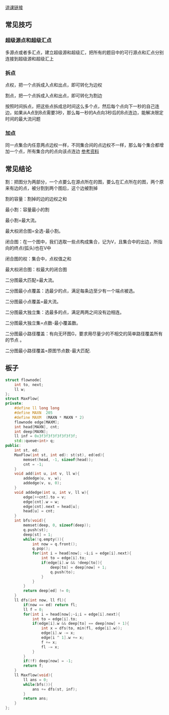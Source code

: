 [讲课链接](https://www.bilibili.com/video/BV1i8411K7PZ/?spm_id_from=333.999.0.0)

## 常见技巧
### 超级源点和超级汇点
多源点或者多汇点，建立超级源和超级汇，把所有的题目中的可行源点和汇点分别连接到超级源和超级汇上
### 拆点
点权，把一个点拆成入点和出点，即可转化为边权

割点，把一个点拆成入点和出点，即可转化为割边

按照时间拆点，把这些点拆成总时间这么多个点，然后每个点向下一秒的自己连边，如果从A点到B点需要3秒，那么每一秒的A点向3秒后的B点连边，能解决限定时间的最大流问题
### 加点
同一点集合内任意两点边权一样，不同集合间的点边权不一样，那么每个集合都增加一个点，所有集合内的点向该点连边
[参考资料](https://www.cnblogs.com/victorique/p/8560656.html#autoid-1-9-14)
## 常见结论
割：把图分为两部分，一个点要么在源点所在的图，要么在汇点所在的图，两个原来有边的点，被分割到两个图后，这个边被割掉

割的容量：割掉的边的边权之和

最小割：容量最小的割

最小割=最大流。

最大权闭合图=全选-最小割。

闭合图：在一个图中，我们选取一些点构成集合，记为V，且集合中的出边，所指向的终点(弧头)也在V中

闭合图的权：集合中，点权值之和

最大权闭合图：权最大的闭合图

二分图最大匹配=最大流。

二分图最小点覆盖：选最少的点，满足每条边至少有一个端点被选。

二分图最小点覆盖=最大流。

二分图最大独立集：选最多的点，满足两两之间没有边相连。

二分图最大独立集=点数-最小覆盖数。

二分图最小路径覆盖：有向无环图G，要求用尽量少的不相交的简单路径覆盖所有的节点 。

二分图最小路径覆盖=原图节点数-最大匹配.
## 板子

```c++
struct flownode{
    int to, next;
    ll w;
};
struct MaxFlow{
private:
    #define ll long long
    #define MAXN  205
    #define MAXM  (MAXN * MAXN * 2)
    flownode edge[MAXM];
    int head[MAXN], cnt;
    int deep[MAXN];
    ll inf = 0x3f3f3f3f3f3f3f3f;
    std::queue<int> q;
public:
    int st, ed;
    MaxFlow(int st, int ed): st(st), ed(ed){
        memset(head, -1, sizeof(head));
        cnt = -1;
    }
    void add(int u, int v, ll w){
        addedge(u, v, w);
        addedge(v, u, 0);
    }
    void addedge(int u, int v, ll w){
        edge[++cnt].to = v;
        edge[cnt].w = w;
        edge[cnt].next = head[u];
        head[u] = cnt;
    }
    int bfs(void){
        memset(deep, 0, sizeof(deep));
        q.push(st);
        deep[st] = 1;
        while(!q.empty()){
            int now = q.front();
            q.pop();
            for(int i = head[now]; ~i;i = edge[i].next){
                int to = edge[i].to;
                if(edge[i].w && !deep[to]){
                    deep[to] = deep[now] + 1;
                    q.push(to);
                }
            }
        }
        return deep[ed] != 0;
    }
    ll dfs(int now, ll fl){
        if(now == ed) return fl;
        ll f = 0;
        for(int i = head[now];~i;i = edge[i].next){
            int to = edge[i].to;
            if(edge[i].w && deep[to] == deep[now] + 1){
                int x = dfs(to, min(fl, edge[i].w));
                edge[i].w -= x;
                edge[i ^ 1].w += x;
                f += x;
                fl -= x;
            }
        }
        if(!f) deep[now] = -1;
        return f;
    }
    ll Maxflow(void){
        ll ans = 0;
        while(bfs()){
            ans += dfs(st, inf);
        }
        return ans;
    }
};
```
